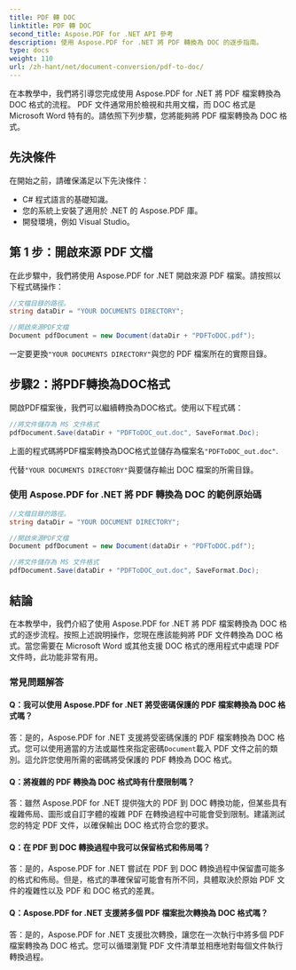 ```yaml
---
title: PDF 轉 DOC
linktitle: PDF 轉 DOC
second_title: Aspose.PDF for .NET API 參考
description: 使用 Aspose.PDF for .NET 將 PDF 轉換為 DOC 的逐步指南。
type: docs
weight: 110
url: /zh-hant/net/document-conversion/pdf-to-doc/
---
```

在本教學中，我們將引導您完成使用 Aspose.PDF for .NET 將 PDF 檔案轉換為 DOC 格式的流程。 PDF 文件通常用於檢視和共用文檔，而 DOC 格式是 Microsoft Word 特有的。請依照下列步驟，您將能夠將 PDF 檔案轉換為 DOC 格式。

## 先決條件
在開始之前，請確保滿足以下先決條件：

- C# 程式語言的基礎知識。
- 您的系統上安裝了適用於 .NET 的 Aspose.PDF 庫。
- 開發環境，例如 Visual Studio。

## 第 1 步：開啟來源 PDF 文檔
在此步驟中，我們將使用 Aspose.PDF for .NET 開啟來源 PDF 檔案。請按照以下程式碼操作：

```csharp
//文檔目錄的路徑。
string dataDir = "YOUR DOCUMENTS DIRECTORY";

//開啟來源PDF文檔
Document pdfDocument = new Document(dataDir + "PDFToDOC.pdf");
```

一定要更換`"YOUR DOCUMENTS DIRECTORY"`與您的 PDF 檔案所在的實際目錄。

## 步驟2：將PDF轉換為DOC格式
開啟PDF檔案後，我們可以繼續轉換為DOC格式。使用以下程式碼：

```csharp
//將文件儲存為 MS 文件格式
pdfDocument.Save(dataDir + "PDFToDOC_out.doc", SaveFormat.Doc);
```

上面的程式碼將PDF檔案轉換為DOC格式並儲存為檔案名`"PDFToDOC_out.doc"`.

代替`"YOUR DOCUMENTS DIRECTORY"`與要儲存輸出 DOC 檔案的所需目錄。

### 使用 Aspose.PDF for .NET 將 PDF 轉換為 DOC 的範例原始碼

```csharp
//文檔目錄的路徑。
string dataDir = "YOUR DOCUMENT DIRECTORY";          

//開啟來源PDF文檔
Document pdfDocument = new Document(dataDir + "PDFToDOC.pdf");

//將文件儲存為 MS 文件格式
pdfDocument.Save(dataDir + "PDFToDOC_out.doc", SaveFormat.Doc);
```

## 結論
在本教學中，我們介紹了使用 Aspose.PDF for .NET 將 PDF 檔案轉換為 DOC 格式的逐步流程。按照上述說明操作，您現在應該能夠將 PDF 文件轉換為 DOC 格式。當您需要在 Microsoft Word 或其他支援 DOC 格式的應用程式中處理 PDF 文件時，此功能非常有用。

### 常見問題解答

#### Q：我可以使用 Aspose.PDF for .NET 將受密碼保護的 PDF 檔案轉換為 DOC 格式嗎？

答：是的，Aspose.PDF for .NET 支援將受密碼保護的 PDF 檔案轉換為 DOC 格式。您可以使用適當的方法或屬性來指定密碼`Document`載入 PDF 文件之前的類別。這允許您使用所需的密碼將受保護的 PDF 轉換為 DOC 格式。

#### Q：將複雜的 PDF 轉換為 DOC 格式時有什麼限制嗎？

答：雖然 Aspose.PDF for .NET 提供強大的 PDF 到 DOC 轉換功能，但某些具有複雜佈局、圖形或自訂字體的複雜 PDF 在轉換過程中可能會受到限制。建議測試您的特定 PDF 文件，以確保輸出 DOC 格式符合您的要求。

#### Q：在 PDF 到 DOC 轉換過程中我可以保留格式和佈局嗎？

答：是的，Aspose.PDF for .NET 嘗試在 PDF 到 DOC 轉換過程中保留盡可能多的格式和佈局。但是，格式的準確保留可能會有所不同，具體取決於原始 PDF 文件的複雜性以及 PDF 和 DOC 格式的差異。

#### Q：Aspose.PDF for .NET 支援將多個 PDF 檔案批次轉換為 DOC 格式嗎？

答：是的，Aspose.PDF for .NET 支援批次轉換，讓您在一次執行中將多個 PDF 檔案轉換為 DOC 格式。您可以循環瀏覽 PDF 文件清單並相應地對每個文件執行轉換過程。